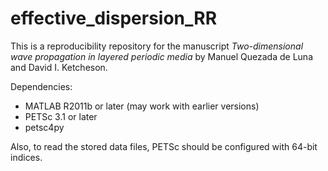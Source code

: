 effective_dispersion_RR
=======================

This is a reproducibility repository for the manuscript 
*Two-dimensional wave propagation in layered periodic media*
by Manuel Quezada de Luna and David I. Ketcheson.

Dependencies:

 - MATLAB R2011b or later (may work with earlier versions)
 - PETSc 3.1 or later
 - petsc4py

 Also, to read the stored data files, PETSc should be configured with 64-bit
 indices.
